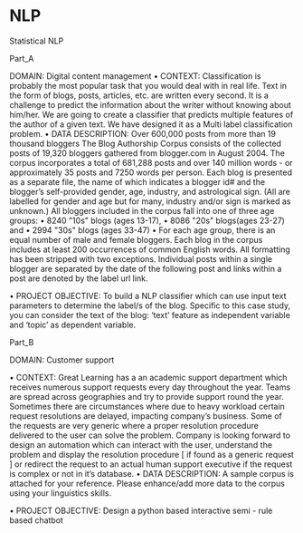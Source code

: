 # NLP
Statistical NLP 

Part_A

DOMAIN: Digital content management 
• CONTEXT: Classification is probably the most popular task that you would deal with in real life. Text in the form of blogs, posts, articles, etc. are written every second. It is a challenge to predict the information about the writer without knowing about him/her. We are going to create a classifier that predicts multiple features of the author of a given text. We have designed it as a Multi label classification problem. • DATA DESCRIPTION: Over 600,000 posts from more than 19 thousand bloggers The Blog Authorship Corpus consists of the collected posts of 19,320 bloggers gathered from blogger.com in August 2004. The corpus incorporates a total of 681,288 posts and over 140 million words - or approximately 35 posts and 7250 words per person. Each blog is presented as a separate file, the name of which indicates a blogger id# and the blogger’s self-provided gender, age, industry, and astrological sign. (All are labelled for gender and age but for many, industry and/or sign is marked as unknown.) All bloggers included in the corpus fall into one of three age groups: • 8240 "10s" blogs (ages 13-17), • 8086 "20s" blogs(ages 23-27) and • 2994 "30s" blogs (ages 33-47) • For each age group, there is an equal number of male and female bloggers. Each blog in the corpus includes at least 200 occurrences of common English words. All formatting has been stripped with two exceptions. Individual posts within a single blogger are separated by the date of the following post and links within a post are denoted by the label url link. 

• PROJECT OBJECTIVE: To build a NLP classifier which can use input text parameters to determine the label/s of the blog. Specific to this case study, you can consider the text of the blog: ‘text’ feature as independent variable and ‘topic’ as dependent variable. 

Part_B

DOMAIN: Customer support 

• CONTEXT: Great Learning has a an academic support department which receives numerous support requests every day throughout the year. Teams are spread across geographies and try to provide support round the year. Sometimes there are circumstances where due to heavy workload certain request resolutions are delayed, impacting company’s business. Some of the requests are very generic where a proper resolution procedure delivered to the user can solve the problem. Company is looking forward to design an automation which can interact with the user, understand the problem and display the resolution procedure [ if found as a generic request ] or redirect the request to an actual human support executive if the request is complex or not in it’s database. • DATA DESCRIPTION: A sample corpus is attached for your reference. Please enhance/add more data to the corpus using your linguistics skills.

• PROJECT OBJECTIVE: Design a python based interactive semi - rule based chatbot
